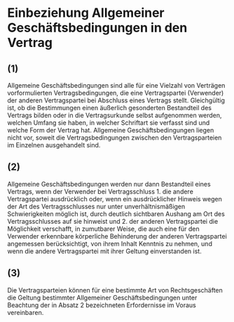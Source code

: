 # Einbeziehung Allgemeiner Geschäftsbedingungen in den Vertrag



## (1)

 Allgemeine Geschäftsbedingungen sind alle für eine Vielzahl von Verträgen vorformulierten Vertragsbedingungen, die eine Vertragspartei (Verwender) der anderen Vertragspartei bei Abschluss eines Vertrags stellt. Gleichgültig ist, ob die Bestimmungen einen äußerlich gesonderten Bestandteil des Vertrags bilden oder in die Vertragsurkunde selbst aufgenommen werden, welchen Umfang sie haben, in welcher Schriftart sie verfasst sind und welche Form der Vertrag hat. Allgemeine Geschäftsbedingungen liegen nicht vor, soweit die Vertragsbedingungen zwischen den Vertragsparteien im Einzelnen ausgehandelt sind.

## (2)

 Allgemeine Geschäftsbedingungen werden nur dann Bestandteil eines Vertrags, wenn der Verwender bei Vertragsschluss  1.
 die andere Vertragspartei ausdrücklich oder, wenn ein ausdrücklicher Hinweis wegen der Art des Vertragsschlusses nur unter unverhältnismäßigen Schwierigkeiten möglich ist, durch deutlich sichtbaren Aushang am Ort des Vertragsschlusses auf sie hinweist und
 2.
 der anderen Vertragspartei die Möglichkeit verschafft, in zumutbarer Weise, die auch eine für den Verwender erkennbare körperliche Behinderung der anderen Vertragspartei angemessen berücksichtigt, von ihrem Inhalt Kenntnis zu nehmen,
und wenn die andere Vertragspartei mit ihrer Geltung einverstanden ist.

## (3)

 Die Vertragsparteien können für eine bestimmte Art von Rechtsgeschäften die Geltung bestimmter Allgemeiner Geschäftsbedingungen unter Beachtung der in Absatz 2 bezeichneten Erfordernisse im Voraus vereinbaren. 

